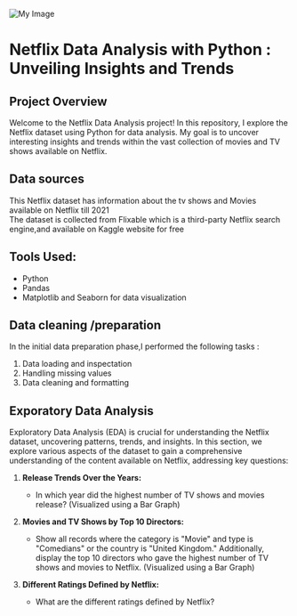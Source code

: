 ![My Image](https://th.bing.com/th/id/OIP.AVfnLCm_eOpT72jT8vqDbQHaDa?rs=1&pid=ImgDetMain)

# Netflix Data Analysis with Python : Unveiling Insights and Trends

## Project Overview
Welcome to the Netflix Data Analysis project! In this repository, I explore the Netflix dataset using Python for data analysis. My goal is to uncover interesting insights and trends within the vast collection of movies and TV shows available on Netflix.
## Data sources 
This Netflix dataset has information about the tv shows and Movies available on Netflix till 2021  
The dataset is collected from Flixable which is a third-party Netflix search engine,and available on Kaggle website for free
## Tools Used:
- Python 
- Pandas   
- Matplotlib and Seaborn for data visualization

## Data cleaning /preparation
In the initial data preparation phase,I performed the following tasks : 
1. Data loading and inspectation
2. Handling missing values
3. Data cleaning and formatting

## Exporatory Data Analysis

Exploratory Data Analysis (EDA) is crucial for understanding the Netflix dataset, uncovering patterns, trends, and insights. In this section, we explore various aspects of the dataset to gain a comprehensive understanding of the content available on Netflix, addressing key questions:

1. **Release Trends Over the Years:**
   - In which year did the highest number of TV shows and movies release? (Visualized using a Bar Graph)

2. **Movies and TV Shows by Top 10 Directors:**
   - Show all records where the category is "Movie" and type is "Comedians" or the country is "United Kingdom." Additionally, display the top 10 directors who gave the highest number of TV shows and movies to Netflix. (Visualized using a Bar Graph)

3. **Different Ratings Defined by Netflix:**
   - What are the different ratings defined by Netflix?



 

